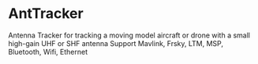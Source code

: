 # AntTracker
Antenna Tracker for tracking a moving model aircraft or drone with a small high-gain UHF or SHF antenna 
Support Mavlink, Frsky, LTM, MSP, Bluetooth, Wifi, Ethernet
